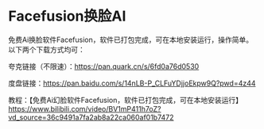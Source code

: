 # Facefusion换脸AI

免费Ai换脸软件Facefusion，软件已打包完成，可在本地安装运行，操作简单。
以下两个下载方式均可：

夸克链接（不限速）：https://pan.quark.cn/s/6fd0a76d0530

度盘链接：https://pan.baidu.com/s/14nLB-P_CLFuYDjjoEkpw9Q?pwd=4z44

教程：【免费Ai幻脸软件Facefusion，软件已打包完成，可在本地安装运行】https://www.bilibili.com/video/BV1mP411h7oZ?vd_source=36c9491a7fa2ab8a22ca060af01b7472